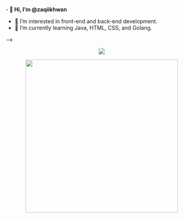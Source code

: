 -<strong> 👋 Hi, I’m @zaqiikhwan </strong>
- 👀 I’m interested in front-end and back-end development.
- 🌱 I’m currently learning Java, HTML, CSS, and Golang.
<!-- - 💞️ I’m looking to collaborate on ...
- 📫 How to reach me ... -->
 -->
<p align="center"><img src="https://github-readme-stats.vercel.app/api/top-langs/?username=zaqiikhwan&layout=compact&hide=TSQL&theme=chartreuse-dark"></p>
<p align="center" ><img src="https://github-readme-stats.vercel.app/api?username=zaqiikhwan&count_private=true&show_icons=true&&theme=chartreuse-dark&include_all_commits=true" width="400"></p> 

<!---
zaqiikhwan/zaqiikhwan is a ✨ special ✨ repository because its `README.md` (this file) appears on your GitHub profile.
You can click the Preview link to take a look at your changes.
--->
